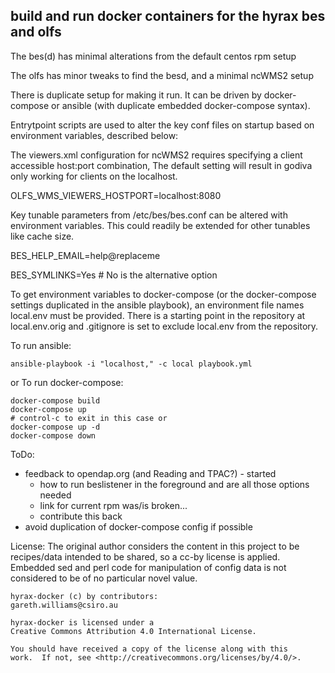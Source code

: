 build and run docker containers for the hyrax bes and olfs
----------------------------------------------------------

The bes(d) has minimal alterations from the default centos rpm setup

The olfs has minor tweaks to find the besd, and a minimal ncWMS2 setup

There is duplicate setup for making it run. It can be driven by docker-compose
or ansible (with duplicate embedded docker-compose syntax).

Entrytpoint scripts are used to alter the key conf files on startup based on
environment variables, described below: 

The viewers.xml configuration for ncWMS2 requires specifying a client
accessible host:port combination, The default setting will result in godiva 
only working for clients on the localhost. 

OLFS_WMS_VIEWERS_HOSTPORT=localhost:8080

Key tunable parameters from /etc/bes/bes.conf can be altered with environment variables.
This could readily be extended for other tunables like cache size.

BES_HELP_EMAIL=help@replaceme

BES_SYMLINKS=Yes # No is the alternative option

To get environment variables to docker-compose (or the docker-compose settings
duplicated in the ansible playbook), an environment file names local.env must
be provided. There is a starting point in the repository at local.env.orig and
.gitignore is set to exclude local.env from the repository.

To run ansible:
```
ansible-playbook -i "localhost," -c local playbook.yml
```

or To run docker-compose:
```
docker-compose build
docker-compose up
# control-c to exit in this case or
docker-compose up -d
docker-compose down
```

ToDo:

  * feedback to opendap.org (and Reading and TPAC?) - started
    * how to run beslistener in the foreground and are all those options needed
    * link for current rpm was/is broken...
    * contribute this back
  * avoid duplication of docker-compose config if possible

License: The original author considers the content in this project to be
recipes/data intended to be shared, so a cc-by license is applied.
Embedded sed and perl code for manipulation of config data is not considered 
to be of no particular novel value.

```
hyrax-docker (c) by contributors:
gareth.williams@csiro.au

hyrax-docker is licensed under a
Creative Commons Attribution 4.0 International License.

You should have received a copy of the license along with this
work.  If not, see <http://creativecommons.org/licenses/by/4.0/>.
```
